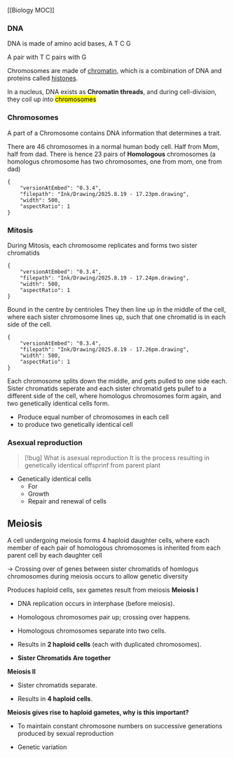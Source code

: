 [[Biology MOC]]

### DNA

DNA is made of amino acid bases, A T C G

A pair with T
C pairs with G

Chromosomes are made of [chromatin](https://www.google.com/search?cs=1&sca_esv=4a7abaa8c9d72b6e&sxsrf=AE3TifMm-N5NGG4UQYsBGAZqL2IKOzWqTA%3A1755595092412&q=chromatin&sa=X&ved=2ahUKEwi30K-uxZaPAxV4umMGHUEzG8UQxccNegQIIBAB&mstk=AUtExfB6_5g1beECj3CfBmaDnPVzFmQa_Y98dUzzm52Ac7RQ7Versfc6uon7nbjd6bb2Q65XTY0Z70eCXHtiiBkaKEvEFTRUdbG20xgBPqlmC3_Ab4aIgBZn0ixWgkZ-hDelnmgLOSYkNNA9ZLj2hhxUnLP3130D11lFc9uSR2vepdzagg_11OsYbkUtc5Tf1P0DBblFF0vJMT48-Yq-Rvv3lpBM9ryKMvYZ0lRiMuTpaezNje6mKRc2GKGKj46u-O0zhU2yVh19638cWnxgCOD0hYrR&csui=3), which is a combination of DNA and proteins called [histones](https://www.google.com/search?cs=1&sca_esv=4a7abaa8c9d72b6e&sxsrf=AE3TifMm-N5NGG4UQYsBGAZqL2IKOzWqTA%3A1755595092412&q=histones&sa=X&ved=2ahUKEwi30K-uxZaPAxV4umMGHUEzG8UQxccNegQIIBAC&mstk=AUtExfB6_5g1beECj3CfBmaDnPVzFmQa_Y98dUzzm52Ac7RQ7Versfc6uon7nbjd6bb2Q65XTY0Z70eCXHtiiBkaKEvEFTRUdbG20xgBPqlmC3_Ab4aIgBZn0ixWgkZ-hDelnmgLOSYkNNA9ZLj2hhxUnLP3130D11lFc9uSR2vepdzagg_11OsYbkUtc5Tf1P0DBblFF0vJMT48-Yq-Rvv3lpBM9ryKMvYZ0lRiMuTpaezNje6mKRc2GKGKj46u-O0zhU2yVh19638cWnxgCOD0hYrR&csui=3).


In a nucleus, DNA exists as  **Chromatin threads**, and during cell-division, they coil up into <mark class="hltr-purple">chromosomes</mark>


### Chromosomes
A part of a Chromosome contains DNA information that determines a trait.

There are 46 chromosomes in a normal human body cell. Half from Mom, half from dad.
There is hence 23 pairs of **Homologous** chromosomes (a homologus chromosome has two chromosomes, one from mom, one from dad)

```handdrawn-ink
{
	"versionAtEmbed": "0.3.4",
	"filepath": "Ink/Drawing/2025.8.19 - 17.23pm.drawing",
	"width": 500,
	"aspectRatio": 1
}
```

### Mitosis
During Mitosis, each chromosome replicates and forms two sister chromatids


```handdrawn-ink
{
	"versionAtEmbed": "0.3.4",
	"filepath": "Ink/Drawing/2025.8.19 - 17.24pm.drawing",
	"width": 500,
	"aspectRatio": 1
}
```
Bound in the centre by centrioles
They then line up in the middle of the cell, where each sister chromosome lines up, such that one chromatid is in each side of the cell.


```handdrawn-ink
{
	"versionAtEmbed": "0.3.4",
	"filepath": "Ink/Drawing/2025.8.19 - 17.26pm.drawing",
	"width": 500,
	"aspectRatio": 1
}
```
Each chromosome splits down the middle, and gets pulled to one side each.
Sister chromatids seperate and each sister chromatid gets pullef to a different side of the cell, where homologus chromosomes form again, and two genetically identical cells form.
- Produce equal number of chromosomes in each cell
- to produce two genetically identical cell




### Asexual reproduction
> [!bug] What is asexual reproduction
> It is the process resulting in genetically identical offsprinf from parent plant

- Genetically identical cells
	- For
	- Growth
	- Repair and renewal of cells


## Meiosis

A cell undergoing meiosis forms 4 haploid daughter cells, where each member of each pair of homologous chromosomes is inherited from each parent cell by each daughter cell

-> Crossing over of genes between sister chromatids of homlogus chromosomes during meiosis occurs to allow genetic diversity

Produces haploid cells, sex gametes result from meiosis
**Meiosis I**

- DNA replication occurs in interphase (before meiosis).

- Homologous chromosomes pair up; crossing over happens.
  
- Homologous chromosomes separate into two cells.
 
- Results in **2 haploid cells** (each with duplicated chromosomes).
- **Sister Chromatids Are together**


**Meiosis II**

- Sister chromatids separate.

- Results in **4 haploid cells**.


**Meiosis gives rise to haploid gametes, why is this important?**
- To maintain constant chromosone numbers on successive generations produced by sexual reproduction


- Genetic variation



